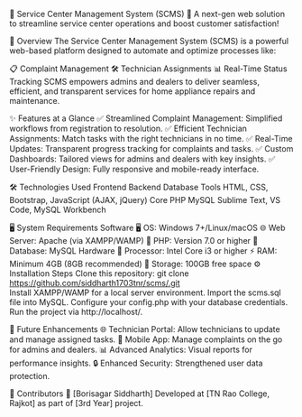 🎯 Service Center Management System (SCMS) 🚀
A next-gen web solution to streamline service center operations and boost customer satisfaction!

🌟 Overview
The Service Center Management System (SCMS) is a powerful web-based platform designed to automate and optimize processes like:

📋 Complaint Management
🛠️ Technician Assignments
📊 Real-Time Status Tracking
SCMS empowers admins and dealers to deliver seamless, efficient, and transparent services for home appliance repairs and maintenance.

✨ Features at a Glance
✅ Streamlined Complaint Management: Simplified workflows from registration to resolution.
✅ Efficient Technician Assignments: Match tasks with the right technicians in no time.
✅ Real-Time Updates: Transparent progress tracking for complaints and tasks.
✅ Custom Dashboards: Tailored views for admins and dealers with key insights.
✅ User-Friendly Design: Fully responsive and mobile-ready interface.

🛠️ Technologies Used
Frontend	Backend	Database	Tools
HTML, CSS, Bootstrap, JavaScript (AJAX, jQuery)	Core PHP	MySQL	Sublime Text, VS Code, MySQL Workbench

🖥️ System Requirements
Software
  🖥️ OS: Windows 7+/Linux/macOS
  🌐 Web Server: Apache (via XAMPP/WAMP)
  🐘 PHP: Version 7.0 or higher
  💾 Database: MySQL
Hardware
  🔧 Processor: Intel Core i3 or higher
  ⚡ RAM: Minimum 4GB (8GB recommended)
  💽 Storage: 100GB free space
  ⚙️ Installation Steps
Clone this repository:
  git clone https://github.com/siddharth1703tnr/scms/.git  
  Install XAMPP/WAMP for a local server environment.
  Import the scms.sql file into MySQL.
  Configure your config.php with your database credentials.
  Run the project via http://localhost/.

🚀 Future Enhancements
🌐 Technician Portal: Allow technicians to update and manage assigned tasks.
📱 Mobile App: Manage complaints on the go for admins and dealers.
📊 Advanced Analytics: Visual reports for performance insights.
🔒 Enhanced Security: Strengthened user data protection.

👥 Contributors
🤝 [Borisagar Siddharth]
Developed at [TN Rao College, Rajkot] as part of [3rd Year] project.
